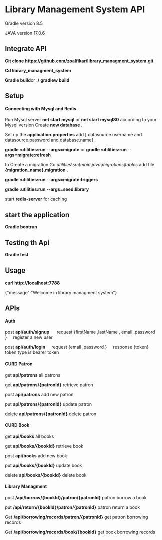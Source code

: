 # Library Management System API

Gradle version 8.5

JAVA version 17.0.6

## Integrate API


**Git clone  https://github.com/zoalfikar/library_managment_system.git**

**Cd library_managment_system**

**Gradle build**or **.\ gradlew build**
  
## Setup
#### Connecting with Mysql and Redis

Run Mysql server **net start mysql** or **net start mysql80** according to your Mysql version Create **new database .**

Set up the **application.properties** add [ datasource.username and datasource.password and database.name] .

**gradle :utilities:run --args=migrate** or **gradle :utilities:run --args=migrate:refresh**

to Create a migration Go  *utilities\src\main\java\migrations\tables* add file **{migration_name}.migration** .

**gradle :utilities:run --args=migrate:triggers**

**gradle :utilities:run --args=seed:library**

start **redis-server** for caching
## start the application

**Gradle bootrun**

## Testing th Api

**Gradle test**
## Usage

**curl http://localhost:7788**

{"message":"Welcome in library managment system"}

## APIs

#### Auth

post **api/auth/signup**      request {firstName ,lastName , email .password }     register a new user

post **api/auth/login**     request {email ,password }     response {token}      token type is bearer token


#### CURD Patron

get **api/patrons** all patrons

get **api/patrons/{patronId}** retrieve patron
        
post **api/patrons** add new patron
        
put **api/patrons/{patronId}** update patron
        
delete **api/patrons/{patronId}** delete patron
        
#### CURD Book

get **api/books** all books
        
get **api/books/{bookId}** retrieve book
        
post **api/books** add new book
        
put **api/books/{bookId}** update book
        
delete **api/books/{bookId}** delete book
        
#### Library Managment

post **/api/borrow/{bookId}/patron/{patronId}** patron borrow a book
        
put **/api/return/{bookId}/patron/{patronId}** patron return a book
        
Get **/api/borrowing/records/patron/{patronId}** get patron borrowing records
        
Get **/api/borrowing/records/book/{bookId}** get book borrowing records
        

